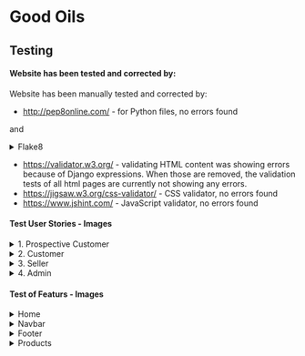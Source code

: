 # Good Oils

## Testing

#### Website has been tested and corrected by: 
Website has been manually tested and corrected by:

- http://pep8online.com/ - for Python files, no errors found

and
<details>
<summary>Flake8</summary>
![Flake8](/documentation/images/flake8_result.png)
</details>

- https://validator.w3.org/ - validating HTML content was showing errors because of Django expressions. When those are removed, the validation tests of all html pages are currently not showing any errors.
- https://jigsaw.w3.org/css-validator/ - CSS validator, no errors found
- https://www.jshint.com/ - JavaScript validator, no errors found

#### Test User Stories - Images
<details>
<summary>1. Prospective Customer</summary>
![Prospective Customer](documentation/images/user_stories/prospective_customer_testing.png)
</details>

<details>
<summary>2. Customer</summary>
![Customer](documentation/images/user_stories/customer_testing.png)
</details>

<details>
<summary>3. Seller</summary>
![Seller](documentation/images/user_stories/seller_testing.png)
</details>

<details>
<summary>4. Admin</summary>
![Admin](documentation/images/user_stories/admin_testing.png)
</details>

#### Test of Featurs - Images
<details>
<summary>Home</summary>
![Home](documentation/images/features/home.png)
</details>

<details>
<summary>Navbar</summary>
![Navbar](documentation/images/features/navbar.png)
</details>

<details>
<summary>Footer</summary>
![Footer](/documentation/images/features/footer.png)
</details>

<details>
<summary>Products</summary>
![Products](documentation/images/features/all_products.png)
</details>
